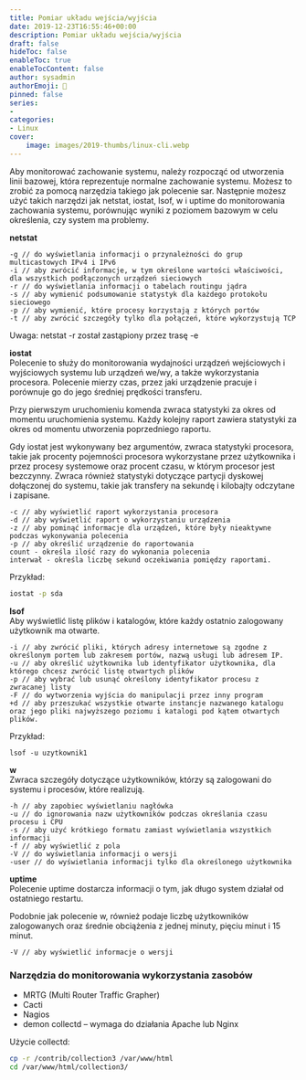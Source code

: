 ```yaml
---
title: Pomiar układu wejścia/wyjścia
date: 2019-12-23T16:55:46+00:00
description: Pomiar układu wejścia/wyjścia
draft: false
hideToc: false
enableToc: true
enableTocContent: false
author: sysadmin
authorEmoji: 🐧
pinned: false
series:
- 
categories:
- Linux
cover:
    image: images/2019-thumbs/linux-cli.webp
---
```

Aby monitorować zachowanie systemu, należy rozpocząć od utworzenia linii bazowej, która reprezentuje normalne zachowanie systemu. Możesz to zrobić za pomocą narzędzia takiego jak polecenie sar. Następnie możesz użyć takich narzędzi jak netstat, iostat, lsof, w i uptime do monitorowania zachowania systemu, porównując wyniki z poziomem bazowym w celu określenia, czy system ma problemy.

**netstat**

```
-g // do wyświetlania informacji o przynależności do grup multicastowych IPv4 i IPv6
-i // aby zwrócić informacje, w tym określone wartości właściwości, dla wszystkich podłączonych urządzeń sieciowych
-r // do wyświetlania informacji o tabelach routingu jądra
-s // aby wymienić podsumowanie statystyk dla każdego protokołu sieciowego
-p // aby wymienić, które procesy korzystają z których portów
-t // aby zwrócić szczegóły tylko dla połączeń, które wykorzystują TCP
```

Uwaga: netstat -r został zastąpiony przez trasę -e

**iostat**  
Polecenie to służy do monitorowania wydajności urządzeń wejściowych i wyjściowych systemu lub urządzeń we/wy, a także wykorzystania procesora. Polecenie mierzy czas, przez jaki urządzenie pracuje i porównuje go do jego średniej prędkości transferu.

Przy pierwszym uruchomieniu komenda zwraca statystyki za okres od momentu uruchomienia systemu. Każdy kolejny raport zawiera statystyki za okres od momentu utworzenia poprzedniego raportu.

Gdy iostat jest wykonywany bez argumentów, zwraca statystyki procesora, takie jak procenty pojemności procesora wykorzystane przez użytkownika i przez procesy systemowe oraz procent czasu, w którym procesor jest bezczynny. Zwraca również statystyki dotyczące partycji dyskowej dołączonej do systemu, takie jak transfery na sekundę i kilobajty odczytane i zapisane.

```
-c // aby wyświetlić raport wykorzystania procesora
-d // aby wyświetlić raport o wykorzystaniu urządzenia
-z // aby pominąć informacje dla urządzeń, które były nieaktywne podczas wykonywania polecenia
-p // aby określić urządzenie do raportowania
count - określa ilość razy do wykonania polecenia
interwał - określa liczbę sekund oczekiwania pomiędzy raportami.
```

Przykład:
```bash
iostat -p sda
```

**lsof**  
Aby wyświetlić listę plików i katalogów, które każdy ostatnio zalogowany użytkownik ma otwarte.

```
-i // aby zwrócić pliki, których adresy internetowe są zgodne z określonym portem lub zakresem portów, nazwą usługi lub adresem IP.
-u // aby określić użytkownika lub identyfikator użytkownika, dla którego chcesz zwrócić listę otwartych plików
-p // aby wybrać lub usunąć określony identyfikator procesu z zwracanej listy
-F // do wytworzenia wyjścia do manipulacji przez inny program
+d // aby przeszukać wszystkie otwarte instancje nazwanego katalogu oraz jego pliki najwyższego poziomu i katalogi pod kątem otwartych plików.
```

Przykład:
```
lsof -u uzytkownik1
```

**w**  
Zwraca szczegóły dotyczące użytkowników, którzy są zalogowani do systemu i procesów, które realizują.

```
-h // aby zapobiec wyświetlaniu nagłówka
-u // do ignorowania nazw użytkowników podczas określania czasu procesu i CPU
-s // aby użyć krótkiego formatu zamiast wyświetlania wszystkich informacji
-f // aby wyświetlić z pola
-V // do wyświetlania informacji o wersji
-user // do wyświetlania informacji tylko dla określonego użytkownika
```

**uptime**  
Polecenie uptime dostarcza informacji o tym, jak długo system działał od ostatniego restartu.

Podobnie jak polecenie w, również podaje liczbę użytkowników zalogowanych oraz średnie obciążenia z jednej minuty, pięciu minut i 15 minut.

```
-V // aby wyświetlić informacje o wersji
```

### Narzędzia do monitorowania wykorzystania zasobów

  * MRTG (Multi Router Traffic Grapher)
  * Cacti
  * Nagios
  * demon collectd &#8211; wymaga do działania Apache lub Nginx

Użycie collectd:
```bash
cp -r /contrib/collection3 /var/www/html
cd /var/www/html/collection3/
```